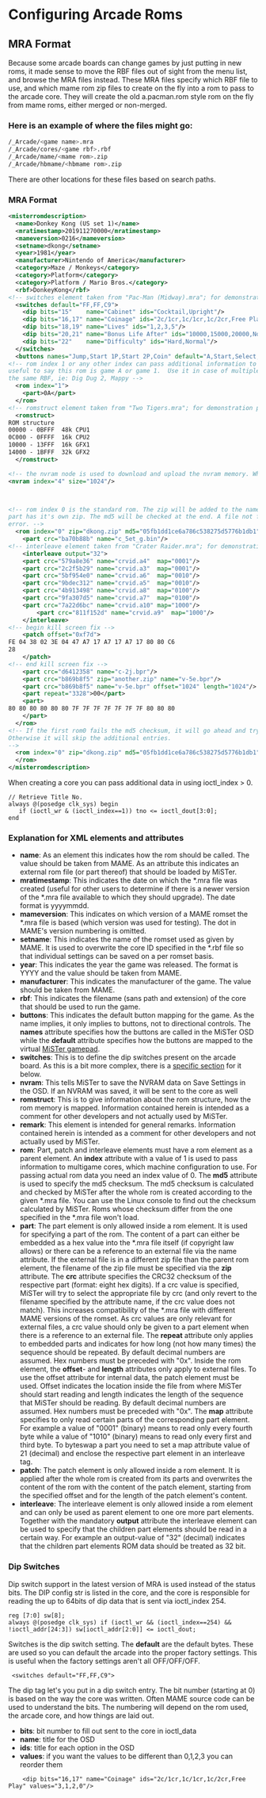 # Configuring Arcade Roms

## MRA Format

Because some arcade boards can change games by just putting in new roms, it made sense to move the RBF files out of sight from the menu list, and browse the MRA files instead. These MRA files specify which RBF file to use, and which mame rom zip files to create on the fly into a rom to pass to the arcade core. They will create the old a.pacman.rom style rom on the fly from mame roms, either merged or non-merged.

### Here is an example of where the files might go:
```bash
/_Arcade/<game name>.mra
/_Arcade/cores/<game rbf>.rbf
/_Arcade/mame/<mame rom>.zip
/_Arcade/hbmame/<hbmame rom>.zip
```
There are other locations for these files based on search paths.

### MRA Format
```xml
<misterromdescription>
  <name>Donkey Kong (US set 1)</name>
  <mratimestamp>201911270000</mratimestamp>
  <mameversion>0216</mameversion>
  <setname>dkong</setname>
  <year>1981</year>
  <manufacturer>Nintendo of America</manufacturer>
  <category>Maze / Monkeys</category>
  <category>Platform</category>
  <category>Platform / Mario Bros.</category>
  <rbf>DonkeyKong</rbf>
<!-- switches element taken from "Pac-Man (Midway).mra"; for demonstration purposes only -->
  <switches default="FF,FF,C9">
    <dip bits="15"    name="Cabinet" ids="Cocktail,Upright"/>
    <dip bits="16,17" name="Coinage" ids="2c/1cr,1c/1cr,1c/2cr,Free Play" values="3,1,2,0"/>
    <dip bits="18,19" name="Lives" ids="1,2,3,5"/>
    <dip bits="20,21" name="Bonus Life After" ids="10000,15000,20000,None"/>
    <dip bits="22"    name="Difficulty" ids="Hard,Normal"/>
  </switches>
  <buttons names="Jump,Start 1P,Start 2P,Coin" default="A,Start,Select,R"/>
<!-- rom index 1 or any other index can pass additional information to a rom.
useful to say this rom is game A or game 1.  Use it in case of multiple games for
the same RBF, ie: Dig Dug 2, Mappy -->
  <rom index="1">
    <part>0A</part>
  </rom>
<!-- romstruct element taken from "Two Tigers.mra"; for demonstration purposes only -->
  <romstruct>
ROM structure
00000 - 0BFFF  48k CPU1
0C000 - 0FFFF  16k CPU2
10000 - 13FFF  16k GFX1
14000 - 1BFFF  32k GFX2
  </romstruct>

<!-- the nvram node is used to download and upload the nvram memory. When the user hits "Save Settings" in the OSD it triggers ioctl_upload. This isn't available in Donkey Kong because it didn't originally have NVRAM -->
<nvram index="4" size="1024"/>



<!-- rom index 0 is the standard rom. The zip will be added to the name inside the part, unless the
part has it's own zip. The md5 will be checked at the end. A file not found error is reported before an md5
error. -->
  <rom index="0" zip="dkong.zip" md5="05fb1dd1ce6a786c538275d5776b1db1" type="merged|nonmerged|split">
    <part crc="ba70b88b" name="c_5et_g.bin"/>
<!-- interleave element taken from "Crater Raider.mra"; for demonstration purposes only -->
    <interleave output="32">
	<part crc="579a8e36" name="crvid.a4"  map="0001"/>
	<part crc="2c2f5b29" name="crvid.a3"  map="0001"/>
	<part crc="5bf954e0" name="crvid.a6"  map="0010"/>
	<part crc="9bdec312" name="crvid.a5"  map="0010"/>
	<part crc="4b913498" name="crvid.a8"  map="0100"/>
	<part crc="9fa307d5" name="crvid.a7"  map="0100"/>
	<part crc="7a22d6bc" name="crvid.a10" map="1000"/>
        <part crc="811f152d" name="crvid.a9"  map="1000"/>
    </interleave>
<!-- begin kill screen fix -->
    <patch offset="0xf7d">
FE 04 38 02 3E 04 47 A7 17 A7 17 A7 17 80 80 C6 
28
    </patch>
<!-- end kill screen fix -->
    <part crc="d6412358" name="c-2j.bpr"/>
    <part crc="b869b8f5" zip="another.zip" name="v-5e.bpr"/>
    <part crc="b869b8f5" name="v-5e.bpr" offset="1024" length="1024"/>
    <part repeat="3328">00</part>
    <part>
80 80 80 80 80 80 7F 7F 7F 7F 7F 7F 7F 80 80 80
    </part>
  </rom>
<!-- If the first rom0 fails the md5 checksum, it will go ahead and try again if another entry is present.
Otherwise it will skip the additional entries.
-->
  <rom index="0" zip="dkong.zip" md5="05fb1dd1ce6a786c538275d5776b1db1">
  </rom>
</misterromdescription>

```

When creating a core you can pass additional data in using ioctl_index > 0. 

```
// Retrieve Title No.
always @(posedge clk_sys) begin
   if (ioctl_wr & (ioctl_index==1)) tno <= ioctl_dout[3:0];
end

```

### Explanation for XML elements and attributes
* **name**: As an element this indicates how the rom should be called. The value should be taken from MAME. As an attribute this indicates an external rom file (or part thereof) that should be loaded by MiSTer.
* **mratimestamp**: This indicates the date on which the *.mra file was created (useful for other users to determine if there is a newer version of the *.mra file available to which they should upgrade). The date format is yyyymmdd.
* **mameversion**: This indicates on which version of a MAME romset the *.mra file is based (which version was used for testing). The dot in MAME's version numbering is omitted.
* **setname**: This indicates the name of the romset used as given by MAME. It is used to overwrite the core ID specified in the *.rbf file so that individual settings can be saved on a per romset basis.
* **year**: This indicates the year the game was released. The format is YYYY and the value should be taken from MAME.
* **manufacturer**: This indicates the manufacturer of the game. The value should be taken from MAME.
* **rbf**: This indicates the filename (sans path and extension) of the core that should be used to run the game.
* **buttons**: This indicates the default button mapping for the game. As the name implies, it only implies to buttons, not to directional controls. The **names** attribute specifies how the buttons are called in the MiSTer OSD while the **default** attribute specifies how the buttons are mapped to the virtual [MiSTer gamepad](/MiSTer-devel/Main_MiSTer/wiki/Main-Joystick-Mapping#mister-gamepad).
* **switches**: This is to define the dip switches present on the arcade board. As this is a bit more complex, there is a [specific section](#Dip-Switches) for it below.
* **nvram**: This tells MiSTer to save the NVRAM data on Save Settings in the OSD. If an NVRAM was saved, it will be sent to the core as well
* **romstruct**: This is to give information about the rom structure, how the rom memory is mapped. Information contained herein is intended as a comment for other developers and not actually used by MiSTer.
* **remark**: This element is intended for general remarks. Information contained herein is intended as a comment for other developers and not actually used by MiSTer.
* **rom**: Part, patch and interleave elements must have a rom element as a parent element. An **index** attribute with a value of 1 is used to pass information to multigame cores, which machine configuration to use. For passing actual rom data you need an index value of 0. The **md5** attribute is used to specify the md5 checksum. The md5 checksum is calculated and checked by MiSTer after the whole rom is created according to the given *.mra file. You can use the Linux console to find out the checksum calculated by MiSTer. Roms whose checksum differ from the one specified in the *.mra file won't load.
* **part**: The part element is only allowed inside a rom element. It is used for specifying a part of the rom. The content of a part can either be embedded as a hex value into the *.mra file itself (if copyright law allows) or there can be a reference to an external file via the name attribute. If the external file is in a different zip file than the parent rom element, the filename of the zip file must be specified via the **zip** attribute. The **crc** attribute specifies the CRC32 checksum of the respective part (format: eight hex digits). If a crc value is specified, MiSTer will try to select the appropriate file by crc (and only revert to the filename specified by the attribute name, if the crc value does not match). This increases compatibility of the *.mra file with different MAME versions of the romset. As crc values are only relevant for external files, a crc value should only be given to a part element when there is a reference to an external file. The **repeat** attribute only applies to embedded parts and indicates for how long (not how many times) the sequence should be repeated. By default decimal numbers are assumed. Hex numbers must be preceded with "0x". Inside the rom element, the **offset**- and **length** attributes only apply to external files. To use the offset attribute for internal data, the patch element must be used. Offset indicates the location inside the file from where MiSTer should start reading and length indicates the length of the sequence that MiSTer should be reading. By default decimal numbers are assumed. Hex numbers must be preceded with "0x". The **map** attribute specifies to only read certain parts of the corresponding part element. For example a value of "0001" (binary) means to read only every fourth byte while a value of "1010" (binary) means to read only every first and third byte. To byteswap a part you need to set a map attribute value of 21 (decimal) and enclose the respective part element in an interleave tag.
* **patch**: The patch element is only allowed inside a rom element. It is applied after the whole rom is created from its parts and overwrites the content of the rom with the content of the patch element, starting from the specified offset and for the length of the patch element's content.
* **interleave**: The interleave element is only allowed inside a rom element and can only be used as parent element to one ore more part elements. Together with the mandatory **output** attribute the interleave element can be used to specify that the children part elements should be read in a certain way. For example an output-value of "32" (decimal) indicates that the children part elements ROM data should be treated as 32 bit.

### Dip Switches

Dip switch support in the latest version of MRA is used instead of the status bits. The DIP config str is listed in the core, and the core is responsible for reading the up to 64bits of dip data that is sent via ioctl_index 254.

```
reg [7:0] sw[8];
always @(posedge clk_sys) if (ioctl_wr && (ioctl_index==254) && !ioctl_addr[24:3]) sw[ioctl_addr[2:0]] <= ioctl_dout;
```

Switches is the dip switch setting. The **default** are the default bytes. These are used so you can default the arcade into the proper factory settings. This is useful when the factory settings aren't all OFF/OFF/OFF.

```
 <switches default="FF,FF,C9">
```

The dip tag let's you put in a dip switch entry. The bit number (starting at 0) is based on the way the core was written. Often MAME source code can be used to understand the bits. The numbering will depend on the rom used, the arcade core, and how things are laid out.
 
* **bits**: bit number to fill out sent to the core in ioctl_data
* **name**: title for the OSD
* **ids**: title for each option in the OSD
* **values**: if you want the values to be different than 0,1,2,3 you can reorder them
 
```
    <dip bits="16,17" name="Coinage" ids="2c/1cr,1c/1cr,1c/2cr,Free Play" values="3,1,2,0"/>
```